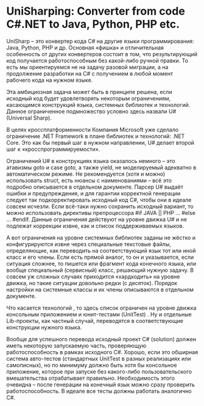 # UniSharping: Converter from code C#.NET to Java, Python, PHP etc.
UniSharp – это конвертер кода C# на другие языки программирования: Java, Python, PHP и др. Основная «фишка» и отличительная особенность от других конвертеров состоит в том, что результирующий код получается работоспособным без какой-либо ручной правки. То есть мы ориентируемся не на задачу разовой миграции, а на продолжение разработки на C# с получением в любой момент рабочего кода на нужном языке.

Эта амбициозная задача может быть в принципе решена, если исходный код будет удовлетворять некоторым ограничениям, касающимся конструкций языка, системных библиотек и технологий. Данное ограниченное подмножество условно здесь назвали U# (Universal Sharp).

В целях кроссплатформенности Компания Microsoft уже сделало ограничение .NET Framework в плане библиотек и технологий:  .NET Core. Это как бы первый шаг в нужном направлении, U# делает второй шаг к «кросспрограммируемости». 

Ограничений U# в конструкциях языка оказалось немного – это атавизмы goto и case goto, а также yield, не моделируемый адекватно в автоматическом режиме. Не рекомендуется (хотя и можно) использовать struct, есть нюансы с наименованиями – всё это подробно описывается в отдельном документе.  Парсер U# выдаёт ошибки и предупреждения, и для гарантии корректной генерации следует так подкорректировать исходный код C#, чтобы они в идеале совсем исчезли. Если всё-таки нужно сохранить исходный вариант, то можно использовать директивы препроцессора #if JAVA || PHP … #else … #endif.  Данные ограничения действуют на уровне движка U# и не подлежат коррекции извне, как и список поддерживаемых языков.

А вот ограничения на уровне системных библиотек заданы не жёстко и конфигурируются извне через специальные текстовые файлы, определяющие, как переводить на соответствующий язык тот или иной класс и его члены. Если есть прямой аналог, то он и указывается, если ситуация сложнее, то пишется или фрагмент кода конечного языка, или вообще специальный (сервисный) класс, решающий нужную задачу. В совсем уж сложных случаях приходится «хардкодить» на уровне движка, но такие ситуации довольно редки (с десяток). Порядок настройки на системные классы и их члены описываются в отдельном документе.

Что касается технологий , то здесь список ограничен на уровне движка консольным приложением и юнит-тестами (UnitTest) . Ну и отдельные Lib-проекты, как частный случай, переводятся в соответствующие конструкции нужного языка.

Вообще для успешного перевода исходный проект C# (solution) должен иметь некоторую запускаемую часть, проверяющую работоспособность в рамках исходного C#. Хорошо, если это обширная система авто-тестов (стандартных UnitTest в разных реализациях или самописных), но по минимуму должно быть хотя бы консольное приложение, которое при запуске без какого-либо пользовательского вмешательства отрабатывает правильно.  Необходимость этого очевидна – после генерации на конечный язык можно сразу проверить работоспособность. В идеале все тесты должны работать аналогично C#.



